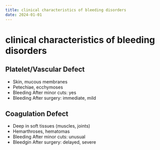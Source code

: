 ```yaml
---
title: clinical characteristics of bleeding disorders
date: 2024-01-01
---
```


# clinical characteristics of bleeding disorders

## Platelet/Vascular Defect

- Skin, mucous membranes
- Petechiae, ecchymoses
- Bleeding After minor cuts: yes
- Bleeding After surgery: immediate, mild

## Coagulation Defect

- Deep in soft tissues (muscles, joints)
- Hemarthroses, hematomas
- Bleeding After minor cuts: unusual
- Bleedgin After surgery: delayed, severe
